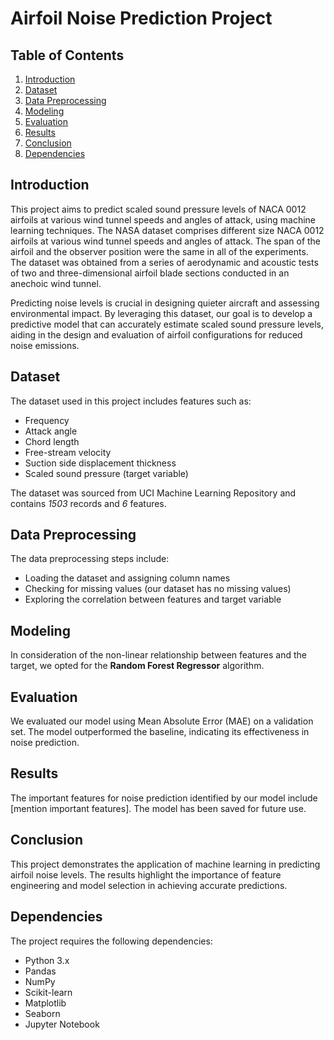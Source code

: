 # Airfoil Noise Prediction Project

## Table of Contents
1. [Introduction](#introduction)
2. [Dataset](#dataset)
3. [Data Preprocessing](#data-preprocessing)
4. [Modeling](#modeling)
5. [Evaluation](#evaluation)
6. [Results](#results)
7. [Conclusion](#conclusion)
8. [Dependencies](#dependencies)

## Introduction
This project aims to predict scaled sound pressure levels of NACA 0012 airfoils at various wind tunnel speeds and angles of attack, using machine learning techniques. The NASA dataset comprises different size NACA 0012 airfoils at various wind tunnel speeds and angles of attack. The span of the airfoil and the observer position were the same in all of the experiments. The dataset was obtained from a series of aerodynamic and acoustic tests of two and three-dimensional airfoil blade sections conducted in an anechoic wind tunnel.

Predicting noise levels is crucial in designing quieter aircraft and assessing environmental impact. By leveraging this dataset, our goal is to develop a predictive model that can accurately estimate scaled sound pressure levels, aiding in the design and evaluation of airfoil configurations for reduced noise emissions.

## Dataset
The dataset used in this project includes features such as:
- Frequency
- Attack angle
- Chord length
- Free-stream velocity
- Suction side displacement thickness
- Scaled sound pressure (target variable)

The dataset was sourced from UCI Machine Learning Repository and contains *1503* records and  *6* features.

## Data Preprocessing
The data preprocessing steps include:
- Loading the dataset and assigning column names
- Checking for missing values (our dataset has no missing values)
- Exploring the correlation between features and target variable

## Modeling
In consideration of the non-linear relationship between features and the target, we opted for the **Random Forest Regressor** algorithm.

## Evaluation
We evaluated our model using Mean Absolute Error (MAE) on a validation set. The model outperformed the baseline, indicating its effectiveness in noise prediction.

## Results
The important features for noise prediction identified by our model include [mention important features]. The model has been saved for future use.

## Conclusion
This project demonstrates the application of machine learning in predicting airfoil noise levels. The results highlight the importance of feature engineering and model selection in achieving accurate predictions.

## Dependencies
The project requires the following dependencies:
- Python 3.x
- Pandas
- NumPy
- Scikit-learn
- Matplotlib
- Seaborn
- Jupyter Notebook
